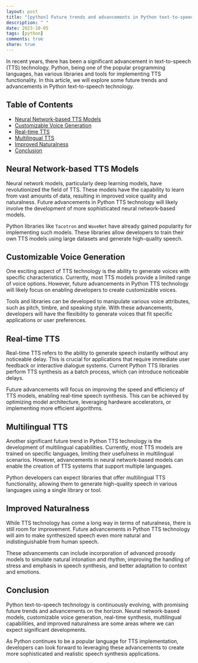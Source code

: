 ```yaml
---
layout: post
title: "[python] Future trends and advancements in Python text-to-speech technology."
description: " "
date: 2023-10-05
tags: [python]
comments: true
share: true
---
```


In recent years, there has been a significant advancement in text-to-speech (TTS) technology. Python, being one of the popular programming languages, has various libraries and tools for implementing TTS functionality. In this article, we will explore some future trends and advancements in Python text-to-speech technology.

## Table of Contents

- [Neural Network-based TTS Models](#neural-network-based-tts-models)
- [Customizable Voice Generation](#customizable-voice-generation)
- [Real-time TTS](#real-time-tts)
- [Multilingual TTS](#multilingual-tts)
- [Improved Naturalness](#improved-naturalness)
- [Conclusion](#conclusion)

## Neural Network-based TTS Models

Neural network models, particularly deep learning models, have revolutionized the field of TTS. These models have the capability to learn from vast amounts of data, resulting in improved voice quality and naturalness. Future advancements in Python TTS technology will likely involve the development of more sophisticated neural network-based models.

Python libraries like `Tacotron` and `WaveNet` have already gained popularity for implementing such models. These libraries allow developers to train their own TTS models using large datasets and generate high-quality speech.

## Customizable Voice Generation

One exciting aspect of TTS technology is the ability to generate voices with specific characteristics. Currently, most TTS models provide a limited range of voice options. However, future advancements in Python TTS technology will likely focus on enabling developers to create customizable voices.

Tools and libraries can be developed to manipulate various voice attributes, such as pitch, timbre, and speaking style. With these advancements, developers will have the flexibility to generate voices that fit specific applications or user preferences.

## Real-time TTS

Real-time TTS refers to the ability to generate speech instantly without any noticeable delay. This is crucial for applications that require immediate user feedback or interactive dialogue systems. Current Python TTS libraries perform TTS synthesis as a batch process, which can introduce noticeable delays.

Future advancements will focus on improving the speed and efficiency of TTS models, enabling real-time speech synthesis. This can be achieved by optimizing model architecture, leveraging hardware accelerators, or implementing more efficient algorithms.

## Multilingual TTS

Another significant future trend in Python TTS technology is the development of multilingual capabilities. Currently, most TTS models are trained on specific languages, limiting their usefulness in multilingual scenarios. However, advancements in neural network-based models can enable the creation of TTS systems that support multiple languages.

Python developers can expect libraries that offer multilingual TTS functionality, allowing them to generate high-quality speech in various languages using a single library or tool.

## Improved Naturalness

While TTS technology has come a long way in terms of naturalness, there is still room for improvement. Future advancements in Python TTS technology will aim to make synthesized speech even more natural and indistinguishable from human speech.

These advancements can include incorporation of advanced prosody models to simulate natural intonation and rhythm, improving the handling of stress and emphasis in speech synthesis, and better adaptation to context and emotions.

## Conclusion

Python text-to-speech technology is continuously evolving, with promising future trends and advancements on the horizon. Neural network-based models, customizable voice generation, real-time synthesis, multilingual capabilities, and improved naturalness are some areas where we can expect significant developments.

As Python continues to be a popular language for TTS implementation, developers can look forward to leveraging these advancements to create more sophisticated and realistic speech synthesis applications.